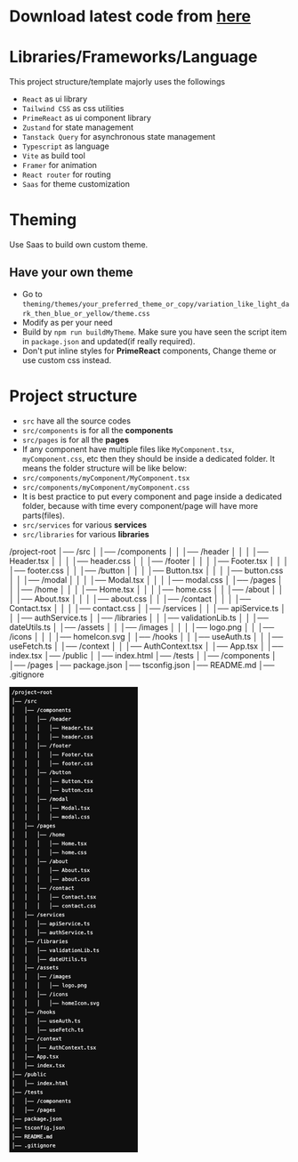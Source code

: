 # Download latest code from [here](https://github.com/Debdutta-Panda/React-frontend-template/archive/refs/tags/latest.zip)

# Libraries/Frameworks/Language
This project structure/template majorly uses the followings
* `React` as ui library
* `Tailwind CSS` as css utilities
* `PrimeReact` as ui component library
* `Zustand` for state management
* `Tanstack Query` for asynchronous state management
* `Typescript` as language
* `Vite` as build tool
* `Framer` for animation
* `React router` for routing
* `Saas` for theme customization

# Theming
Use Saas to build own custom theme.

## Have your own theme
* Go to `theming/themes/your_preferred_theme_or_copy/variation_like_light_dark_then_blue_or_yellow/theme.css`
* Modify as per your need
* Build by `npm run buildMyTheme`. Make sure you have seen the script item in `package.json` and updated(if really required).
* Don't put inline styles for **PrimeReact** components, Change theme or use custom css instead.

# Project structure
* `src` have all the source codes
* `src/components` is for all the **components**
* `src/pages` is for all the **pages**
* If any component have multiple files like `MyComponent.tsx`, `myComponent.css`, etc then they should be inside a dedicated folder. It means the folder structure will be like below:
* `src/components/myComponent/MyComponent.tsx`
* `src/components/myComponent/myComponent.css`
* It is best practice to put every component and page inside a dedicated folder, because with time every component/page will have more parts(files).
* `src/services` for various **services**
* `src/libraries` for various **libraries**

/project-root
│── /src
│   │── /components
│   │   │── /header
│   │   │   │── Header.tsx
│   │   │   │── header.css
│   │   │── /footer
│   │   │   │── Footer.tsx
│   │   │   │── footer.css
│   │   │── /button
│   │   │   │── Button.tsx
│   │   │   │── button.css
│   │   │── /modal
│   │   │   │── Modal.tsx
│   │   │   │── modal.css
│   │── /pages
│   │   │── /home
│   │   │   │── Home.tsx
│   │   │   │── home.css
│   │   │── /about
│   │   │   │── About.tsx
│   │   │   │── about.css
│   │   │── /contact
│   │   │   │── Contact.tsx
│   │   │   │── contact.css
│   │── /services
│   │   │── apiService.ts
│   │   │── authService.ts
│   │── /libraries
│   │   │── validationLib.ts
│   │   │── dateUtils.ts
│   │── /assets
│   │   │── /images
│   │   │   │── logo.png
│   │   │── /icons
│   │   │   │── homeIcon.svg
│   │── /hooks
│   │   │── useAuth.ts
│   │   │── useFetch.ts
│   │── /context
│   │   │── AuthContext.tsx
│   │── App.tsx
│   │── index.tsx
│── /public
│   │── index.html
│── /tests
│   │── /components
│   │── /pages
│── package.json
│── tsconfig.json
│── README.md
│── .gitignore


![alt text](image.png)